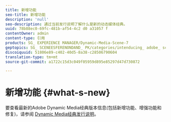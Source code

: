 ```yaml
---
title: 新增功能
seo-title: 新增功能
description: 'null'
seo-description: 通过当前发行说明了解什么是新的动态媒体经典。
uuid: 78b88ec0-69fc-481b-af54-4c2 d0 a31057 f
contentOwner: admin
content-type: 引用
products: SG_ EXPERIENCE MANAGER/Dynamic-Media-Scene-7
geptopics: SG_ SCENEESFERENONDAND_ PK/categories/intenducing_ adobe_ scene7
discoiquuid: 51806e89-c402-40d5-8a38-c28506790604
translation-type: tm+mt
source-git-commit: a1722c15d3c049f05959d895e85297d47d730872

---
```



# 新增功能 {#what-s-new}

要查看最新的Adobe Dynamic Media经典版本信息(包括新增功能、增强功能和修复)，请参阅 [Dynamic Media经典发行说明](https://marketing.adobe.com/resources/help/en_US/s7/release_notes/index.html)。
